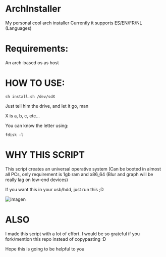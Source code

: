 # ArchInstaller
My personal cool arch installer
Currently it supports ES/EN/FR/NL (Languages)

# Requirements:
An arch-based os as host


# HOW TO USE:

```
sh install.sh /dev/sdX
```
Just tell him the drive, and let it go, man


X is a, b, c, etc...

You can know the letter using:

```
fdisk -l
```

# WHY THIS SCRIPT
This script creates an universal operative system (Can be booted in almost all PCs, only requirement is 1gb ram and x86_64 (Blur and graph will be really lag on low-end devices)


If you want this in your usb/hdd, just run this ;D

![imagen](https://user-images.githubusercontent.com/67015742/172060125-ae1463eb-dadc-4039-a0c7-1577f62d1d54.png)


# ALSO
I made this script with a lot of effort.
I would be so grateful if you fork/mention this repo instead of copypasting :D

Hope this is going to be helpful to you
